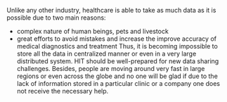Unlike any other industry, healthcare is able to take as much data as it is possible due to two main reasons:
- complex nature of human beings, pets and livestock
- great efforts to avoid mistakes and increase the improve accuracy of medical diagnostics and treatment 
Thus, it is becoming impossible to store all the data in centralized manner or even in a very large distributed system. HIT should be well-prepared for new data sharing challenges.
Besides, people are moving around very fast in large regions or even across the globe and no one will be glad if due to the lack of information stored in a particular clinic or  a company one  does not receive the necessary help.